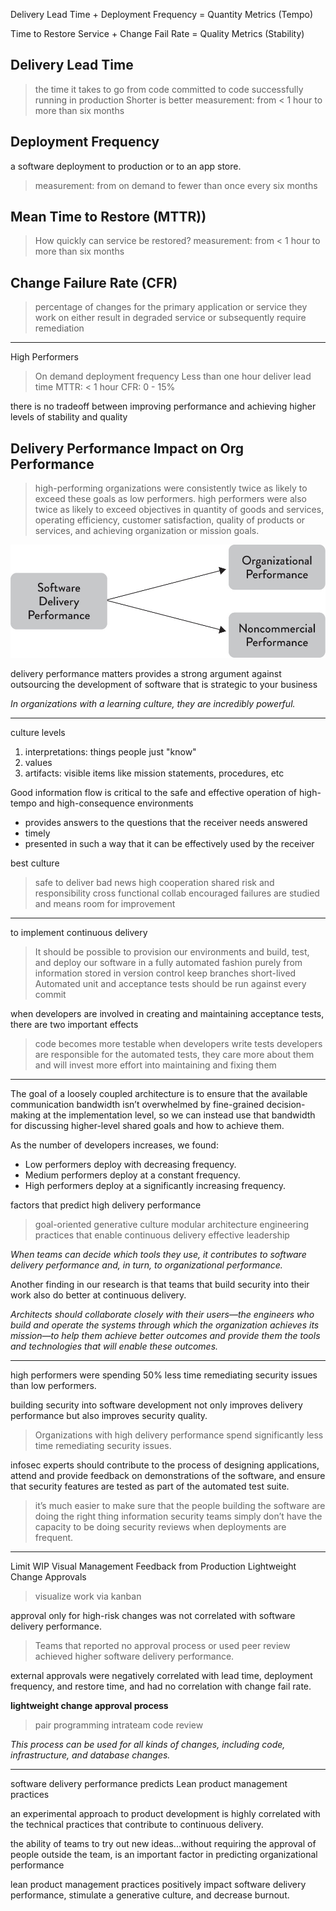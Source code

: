 Delivery Lead Time + Deployment Frequency = Quantity Metrics (Tempo)

Time to Restore Service + Change Fail Rate = Quality Metrics (Stability)

## Delivery Lead Time
> the time it takes to go from code committed to code successfully running in production
> Shorter is better
> measurement: from < 1 hour to more than six months


## Deployment Frequency 
a software deployment to production or to an app store.
> measurement: from on demand to fewer than once every six months

## Mean Time to Restore (MTTR))
> How quickly can service be restored?
> measurement: from < 1 hour to more than six months

## Change Failure Rate (CFR)
> percentage of changes for the primary application or service they work on either result in degraded service or subsequently require remediation 


----

High Performers
> On demand deployment frequency
> Less than one hour deliver lead time
> MTTR: < 1 hour
> CFR: 0 - 15%

there is no tradeoff between improving performance and achieving higher levels of stability and quality

## Delivery Performance Impact on Org Performance

> high-performing organizations were consistently twice as likely to exceed these goals as low performers.
> high performers were also twice as likely to exceed objectives in quantity of goods and services, operating efficiency, customer satisfaction, quality of products or services, and achieving organization or mission goals.

![](org-performance.jpeg)

delivery performance matters provides a strong argument against outsourcing the development of software that is strategic to your business

*In organizations with a learning culture, they are incredibly powerful.*

----

culture levels
1. interpretations: things people just "know"
2. values
3. artifacts: visible items like mission statements, procedures, etc 

Good information flow is critical to the safe and effective operation of high-tempo and high-consequence environments
- provides answers to the questions that the receiver needs answered
- timely
- presented in such a way that it can be effectively used by the receiver

best culture
> safe to deliver bad news
> high cooperation
> shared risk and responsibility
> cross functional collab encouraged
> failures are studied and means room for improvement

---

to implement continuous delivery
> It should be possible to provision our environments and build, test, and deploy our software in a fully automated fashion purely from information stored in version control
> keep branches short-lived 
> Automated unit and acceptance tests should be run against every commit

when developers are involved in creating and maintaining acceptance tests, there are two important effects
> code becomes more testable when developers write tests
> developers are responsible for the automated tests, they care more about them and will invest more effort into maintaining and fixing them

----

The goal of a loosely coupled architecture is to ensure that the available communication bandwidth isn’t overwhelmed by fine-grained decision-making at the implementation level, so we can instead use that bandwidth for discussing higher-level shared goals and how to achieve them.

As the number of developers increases, we found:

* Low performers deploy with decreasing frequency.
* Medium performers deploy at a constant frequency.
* High performers deploy at a significantly increasing frequency.

factors that predict high delivery performance
> goal-oriented generative culture
> modular architecture
> engineering practices that enable continuous delivery
> effective leadership

*When teams can decide which tools they use, it contributes to software delivery performance and, in turn, to organizational performance.*

Another finding in our research is that teams that build security into their work also do better at continuous delivery.

*Architects should collaborate closely with their users—the engineers who build and operate the systems through which the organization achieves its mission—to help them achieve better outcomes and provide them the tools and technologies that will enable these outcomes.*

----

high performers were spending 50% less time remediating security issues than low performers.

building security into software development not only improves delivery performance but also improves security quality. 
> Organizations with high delivery performance spend significantly less time remediating security issues.

infosec experts should contribute to the process of designing applications, attend and provide feedback on demonstrations of the software, and ensure that security features are tested as part of the automated test suite. 
> it’s much easier to make sure that the people building the software are doing the right thing
> information security teams simply don’t have the capacity to be doing security reviews when deployments are frequent.

----

Limit WIP
Visual Management
Feedback from Production
Lightweight Change Approvals

> visualize work via kanban

approval only for high-risk changes was not correlated with software delivery performance.
> Teams that reported no approval process or used peer review achieved higher software delivery performance.

external approvals were negatively correlated with lead time, deployment frequency, and restore time, and had no correlation with change fail rate.

**lightweight change approval process**
> pair programming
> intrateam code review

*This process can be used for all kinds of changes, including code, infrastructure, and database changes.*

----

software delivery performance predicts Lean product management practices

an experimental approach to product development is highly correlated with the technical practices that contribute to continuous delivery.

the ability of teams to try out new ideas...without requiring the approval of people outside the team, is an important factor in predicting organizational performance

lean product management practices positively impact software delivery performance, stimulate a generative culture, and decrease burnout.

